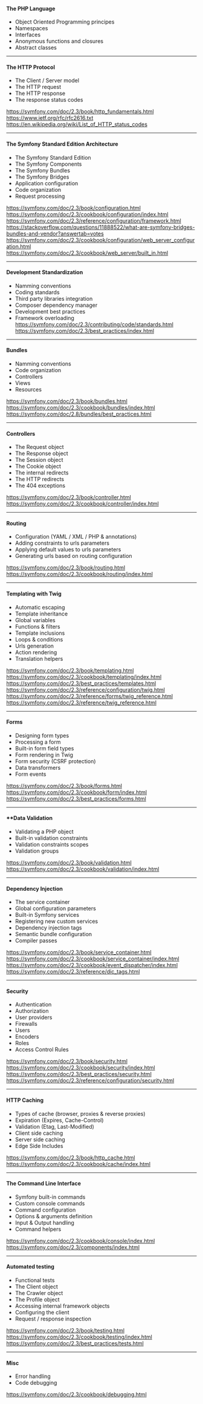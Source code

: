 #### **The PHP Language**
* Object Oriented Programming principes  
* Namespaces  
* Interfaces  
* Anonymous functions and closures  
* Abstract classes  

---

#### **The HTTP Protocol**
* The Client / Server model  
* The HTTP request  
* The HTTP response  
* The response status codes  

https://symfony.com/doc/2.3/book/http_fundamentals.html  
https://www.ietf.org/rfc/rfc2616.txt  
https://en.wikipedia.org/wiki/List_of_HTTP_status_codes  


---

#### **The Symfony Standard Edition Architecture**
* The Symfony Standard Edition  
* The Symfony Components  
* The Symfony Bundles  
* The Symfony Bridges  
* Application configuration  
* Code organization  
* Request processing  

https://symfony.com/doc/2.3/book/configuration.html  
https://symfony.com/doc/2.3/cookbook/configuration/index.html
https://symfony.com/doc/2.3/reference/configuration/framework.html  
https://stackoverflow.com/questions/11888522/what-are-symfony-bridges-bundles-and-vendor?answertab=votes  
https://symfony.com/doc/2.3/cookbook/configuration/web_server_configuration.html  
https://symfony.com/doc/2.3/cookbook/web_server/built_in.html  

---

#### **Development Standardization**
* Namming conventions  
* Coding standards  
* Third party libraries integration  
* Composer dependency manager  
* Development best practices  
* Framework overloading  
https://symfony.com/doc/2.3/contributing/code/standards.html
https://symfony.com/doc/2.3/best_practices/index.html

---

#### **Bundles**
* Namming conventions  
* Code organization  
* Controllers  
* Views  
* Resources  

https://symfony.com/doc/2.3/book/bundles.html  
https://symfony.com/doc/2.3/cookbook/bundles/index.html  
https://symfony.com/doc/2.8/bundles/best_practices.html  

---

#### **Controllers**
* The Request object  
* The Response object  
* The Session object  
* The Cookie object  
* The internal redirects  
* The HTTP redirects  
* The 404 exceptions  

https://symfony.com/doc/2.3/book/controller.html  
https://symfony.com/doc/2.3/cookbook/controller/index.html  

---

#### **Routing**
* Configuration (YAML / XML / PHP & annotations)  
* Adding constraints to urls parameters  
* Applying default values to urls parameters  
* Generating urls based on routing configuration  

https://symfony.com/doc/2.3/book/routing.html  
https://symfony.com/doc/2.3/cookbook/routing/index.html  

---

#### **Templating with Twig**
* Automatic escaping  
* Template inheritance  
* Global variables  
* Functions & filters  
* Template inclusions  
* Loops & conditions  
* Urls generation  
* Action rendering  
* Translation helpers  

https://symfony.com/doc/2.3/book/templating.html  
https://symfony.com/doc/2.3/cookbook/templating/index.html  
https://symfony.com/doc/2.3/best_practices/templates.html  
https://symfony.com/doc/2.3/reference/configuration/twig.html  
https://symfony.com/doc/2.3/reference/forms/twig_reference.html  
https://symfony.com/doc/2.3/reference/twig_reference.html  

---

#### **Forms**
* Designing form types  
* Processing a form  
* Built-in form field types  
* Form rendering in Twig  
* Form security (CSRF protection)  
* Data transformers  
* Form events  

https://symfony.com/doc/2.3/book/forms.html  
https://symfony.com/doc/2.3/cookbook/form/index.html  
https://symfony.com/doc/2.3/best_practices/forms.html  

---

#### **Data Validation
* Validating a PHP object  
* Built-in validation constraints  
* Validation constraints scopes  
* Validation groups  

https://symfony.com/doc/2.3/book/validation.html  
https://symfony.com/doc/2.3/cookbook/validation/index.html  

---

#### **Dependency Injection** 
* The service container  
* Global configuration parameters  
* Built-in Symfony services  
* Registering new custom services  
* Dependency injection tags  
* Semantic bundle configuration  
* Compiler passes  

https://symfony.com/doc/2.3/book/service_container.html  
https://symfony.com/doc/2.3/cookbook/service_container/index.html  
https://symfony.com/doc/2.3/cookbook/event_dispatcher/index.html  
https://symfony.com/doc/2.3/reference/dic_tags.html  

---

#### **Security**
* Authentication  
* Authorization  
* User providers  
* Firewalls  
* Users  
* Encoders  
* Roles  
* Access Control Rules  

https://symfony.com/doc/2.3/book/security.html  
https://symfony.com/doc/2.3/cookbook/security/index.html  
https://symfony.com/doc/2.3/best_practices/security.html  
https://symfony.com/doc/2.3/reference/configuration/security.html  

---

#### **HTTP Caching**
* Types of cache (browser, proxies & reverse proxies)  
* Expiration (Expires, Cache-Control)  
* Validation (Etag, Last-Modified)  
* Client side caching  
* Server side caching  
* Edge Side Includes  

https://symfony.com/doc/2.3/book/http_cache.html  
https://symfony.com/doc/2.3/cookbook/cache/index.html  

---

#### **The Command Line Interface**
* Symfony built-in commands  
* Custom console commands  
* Command configuration  
* Options & arguments definition  
* Input & Output handling  
* Command helpers  

https://symfony.com/doc/2.3/cookbook/console/index.html  
https://symfony.com/doc/2.3/components/index.html  

---

#### **Automated testing**
* Functional tests  
* The Client object  
* The Crawler object  
* The Profile object  
* Accessing internal framework objects  
* Configuring the client  
* Request / response inspection  

https://symfony.com/doc/2.3/book/testing.html  
https://symfony.com/doc/2.3/cookbook/testing/index.html  
https://symfony.com/doc/2.3/best_practices/tests.html  

---

#### **Misc**
* Error handling  
* Code debugging  

https://symfony.com/doc/2.3/cookbook/debugging.html  
